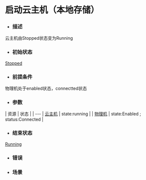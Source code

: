 # 启动云主机（本地存储）

* ### 描述

 云主机由Stopped状态变为Running

* ### 初始状态

 [Stopped](/Unit/VM/status.md)

* ### 前提条件

 物理机处于enabled状态，connectted状态

* ### 参数
 
 | 资源 | 状态 |
 | ---
 | [云主机](/Unit/VM/README.md) | state:running | 
 | [物理机](/Unit/Host/README.md) | state:Enabled ; status:Connected |

* ### 结束状态

 [Running](/Unit/VM/status.md)

* ### 错误

* ### 场景






